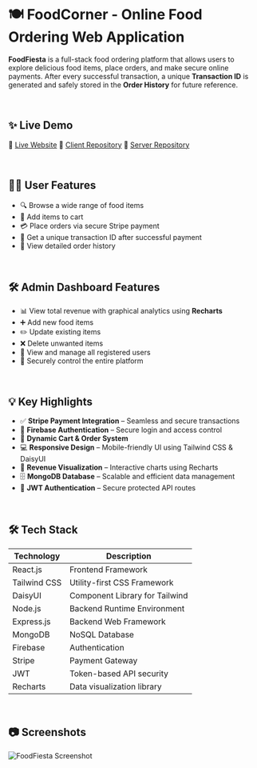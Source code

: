 # 🍽️ FoodCorner - Online Food Ordering Web Application

**FoodFiesta** is a full-stack food ordering platform that allows users to explore delicious food items, place orders, and make secure online payments. After every successful transaction, a unique **Transaction ID** is generated and safely stored in the **Order History** for future reference.

<br/>

## ✨ Live Demo

🔗 [Live Website](https://bistro-boss-f9cc6.web.app/)
🔗 [Client Repository](https://github.com/AbdullahAlZubaerOfficial/bistro-boss-client)
🔗 [Server Repository](https://github.com/AbdullahAlZubaerOfficial/bistro-boss-server)

 


<br/>

## 🧑‍🍳 User Features

- 🔍 Browse a wide range of food items
- 🛒 Add items to cart
- 💳 Place orders via secure Stripe payment
- 🧾 Get a unique transaction ID after successful payment
- 📜 View detailed order history

<br/>

## 🛠️ Admin Dashboard Features

- 📊 View total revenue with graphical analytics using **Recharts**
- ➕ Add new food items
- ✏️ Update existing items
- ❌ Delete unwanted items
- 👥 View and manage all registered users
- 🔐 Securely control the entire platform

<br/>

## 💡 Key Highlights

- ✅ **Stripe Payment Integration** – Seamless and secure transactions
- 🔐 **Firebase Authentication** – Secure login and access control
- 🛒 **Dynamic Cart & Order System**
- 💻 **Responsive Design** – Mobile-friendly UI using Tailwind CSS & DaisyUI
- 🧮 **Revenue Visualization** – Interactive charts using Recharts
- 🗄️ **MongoDB Database** – Scalable and efficient data management
- 🔁 **JWT Authentication** – Secure protected API routes

<br/>

## 🛠️ Tech Stack

| Technology       | Description                         |
|------------------|-------------------------------------|
| React.js         | Frontend Framework                  |
| Tailwind CSS     | Utility-first CSS Framework         |
| DaisyUI          | Component Library for Tailwind      |
| Node.js          | Backend Runtime Environment         |
| Express.js       | Backend Web Framework               |
| MongoDB          | NoSQL Database                      |
| Firebase         | Authentication                      |
| Stripe           | Payment Gateway                     |
| JWT              | Token-based API security            |
| Recharts         | Data visualization library          |

<br/>

## 📷 Screenshots

![FoodFiesta Screenshot](https://i.ibb.co/4ZMLYKdp/Screenshot-2025-07-31-163706.png)

<br/>



